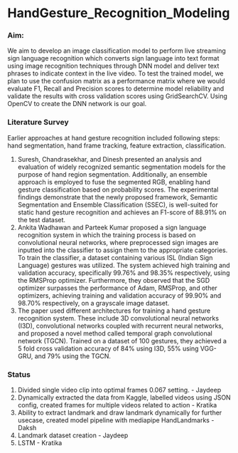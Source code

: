 # HandGesture_Recognition_Modeling
### Aim:
We aim to develop an image classification model to perform live streaming sign language recognition which converts sign language into text format using image recognition techniques through DNN model and deliver text phrases to indicate context in the live video. To test the trained model, we plan to use the confusion matrix as a performance matrix where we would evaluate F1, Recall and Precision scores to determine model reliability and validate the results with cross validation scores using GridSearchCV. Using OpenCV to create the DNN network is our goal.

### Literature Survey
Earlier approaches at hand gesture recognition included following steps: hand segmentation, hand frame tracking, feature extraction, classification. 
1. Suresh, Chandrasekhar, and Dinesh presented an analysis and evaluation of widely recognized semantic segmentation models for the purpose of hand region segmentation. Additionally, an ensemble approach is employed to fuse the segmented RGB, enabling hand gesture classification based on probability scores. The experimental findings demonstrate that the newly proposed framework, Semantic Segmentation and Ensemble Classification (SSEC), is well-suited for static hand gesture recognition and achieves an F1-score of 88.91% on the test dataset.
2. Ankita Wadhawan and Parteek Kumar proposed a sign language recognition system in which the training process is based on convolutional neural networks, where preprocessed sign images are inputted into the classifier to assign them to the appropriate categories. To train the classifier, a dataset containing various ISL (Indian Sign Language) gestures was utilized. The system achieved high training and validation accuracy, specifically 99.76% and 98.35% respectively, using the RMSProp optimizer. Furthermore, they observed that the SGD optimizer surpasses the performance of Adam, RMSProp, and other optimizers, achieving training and validation accuracy of 99.90% and 98.70% respectively, on a grayscale image dataset. 
3. The paper used different architectures for training a hand gesture recognition system. These include 3D convolutional neural networks (I3D), convolutional networks coupled with recurrent neural networks, and proposed a novel method called temporal graph convolutional network (TGCN). Trained on a dataset of 100 gestures, they achieved a 5 fold cross validation accuracy of 84% using I3D, 55% using VGG-GRU, and 79% using the TGCN.
### Status 
1. Divided single video clip into optimal frames 0.067 setting. - Jaydeep
2. Dynamically extracted the data from Kaggle, labelled videos using JSON config, created frames for multiple videos related to action - Kratika
3. Ability to extract landmark and draw landmark dynamically for further usecase, created model pipeline with mediapipe HandLandmarks - Daksh
4. Landmark dataset creation - Jaydeep
5. LSTM - Kratika
